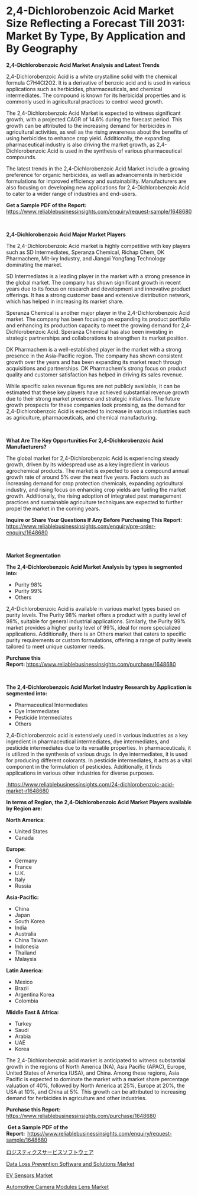 <p><h1>2,4-Dichlorobenzoic Acid Market Size Reflecting a Forecast Till 2031: Market By Type, By Application and By Geography</h1></p><p><strong>2,4-Dichlorobenzoic Acid Market Analysis and Latest Trends</strong></p>
<p><p>2,4-Dichlorobenzoic Acid is a white crystalline solid with the chemical formula C7H4Cl2O2. It is a derivative of benzoic acid and is used in various applications such as herbicides, pharmaceuticals, and chemical intermediates. The compound is known for its herbicidal properties and is commonly used in agricultural practices to control weed growth.</p><p>The 2,4-Dichlorobenzoic Acid Market is expected to witness significant growth, with a projected CAGR of 14.6% during the forecast period. This growth can be attributed to the increasing demand for herbicides in agricultural activities, as well as the rising awareness about the benefits of using herbicides to enhance crop yield. Additionally, the expanding pharmaceutical industry is also driving the market growth, as 2,4-Dichlorobenzoic Acid is used in the synthesis of various pharmaceutical compounds.</p><p>The latest trends in the 2,4-Dichlorobenzoic Acid Market include a growing preference for organic herbicides, as well as advancements in herbicide formulations for improved efficiency and sustainability. Manufacturers are also focusing on developing new applications for 2,4-Dichlorobenzoic Acid to cater to a wider range of industries and end-users.</p></p>
<p><strong>Get a Sample PDF of the Report:&nbsp;</strong> <a href="https://www.reliablebusinessinsights.com/enquiry/request-sample/1648680">https://www.reliablebusinessinsights.com/enquiry/request-sample/1648680</a></p>
<p>&nbsp;</p>
<p><strong>2,4-Dichlorobenzoic Acid Major Market Players</strong></p>
<p><p>The 2,4-Dichlorobenzoic Acid market is highly competitive with key players such as SD Intermediates, Speranza Chemical, Richap Chem, DK Pharmachem, Mit-ivy Industry, and Jiangxi Yongfang Technology dominating the market. </p><p>SD Intermediates is a leading player in the market with a strong presence in the global market. The company has shown significant growth in recent years due to its focus on research and development and innovative product offerings. It has a strong customer base and extensive distribution network, which has helped in increasing its market share.</p><p>Speranza Chemical is another major player in the 2,4-Dichlorobenzoic Acid market. The company has been focusing on expanding its product portfolio and enhancing its production capacity to meet the growing demand for 2,4-Dichlorobenzoic Acid. Speranza Chemical has also been investing in strategic partnerships and collaborations to strengthen its market position.</p><p>DK Pharmachem is a well-established player in the market with a strong presence in the Asia-Pacific region. The company has shown consistent growth over the years and has been expanding its market reach through acquisitions and partnerships. DK Pharmachem's strong focus on product quality and customer satisfaction has helped in driving its sales revenue.</p><p>While specific sales revenue figures are not publicly available, it can be estimated that these key players have achieved substantial revenue growth due to their strong market presence and strategic initiatives. The future growth prospects for these companies look promising, as the demand for 2,4-Dichlorobenzoic Acid is expected to increase in various industries such as agriculture, pharmaceuticals, and chemical manufacturing.</p></p>
<p>&nbsp;</p>
<p><strong>What Are The Key Opportunities For 2,4-Dichlorobenzoic Acid Manufacturers?</strong></p>
<p><p>The global market for 2,4-Dichlorobenzoic Acid is experiencing steady growth, driven by its widespread use as a key ingredient in various agrochemical products. The market is expected to see a compound annual growth rate of around 5% over the next five years. Factors such as increasing demand for crop protection chemicals, expanding agricultural industry, and rising focus on enhancing crop yields are fueling the market growth. Additionally, the rising adoption of integrated pest management practices and sustainable agriculture techniques are expected to further propel the market in the coming years.</p></p>
<p><strong>Inquire or Share Your Questions If Any Before Purchasing This Report:</strong> <a href="https://www.reliablebusinessinsights.com/enquiry/pre-order-enquiry/1648680">https://www.reliablebusinessinsights.com/enquiry/pre-order-enquiry/1648680</a></p>
<p>&nbsp;</p>
<p><strong>Market Segmentation</strong></p>
<p><strong>The 2,4-Dichlorobenzoic Acid Market Analysis by types is segmented into:</strong></p>
<p><ul><li>Purity 98%</li><li>Purity 99%</li><li>Others</li></ul></p>
<p><p>2,4-Dichlorobenzoic Acid is available in various market types based on purity levels. The Purity 98% market offers a product with a purity level of 98%, suitable for general industrial applications. Similarly, the Purity 99% market provides a higher purity level of 99%, ideal for more specialized applications. Additionally, there is an Others market that caters to specific purity requirements or custom formulations, offering a range of purity levels tailored to meet unique customer needs.</p></p>
<p><strong>Purchase this Report:&nbsp;</strong><a href="https://www.reliablebusinessinsights.com/purchase/1648680">https://www.reliablebusinessinsights.com/purchase/1648680</a></p>
<p>&nbsp;</p>
<p><strong>The 2,4-Dichlorobenzoic Acid Market Industry Research by Application is segmented into:</strong></p>
<p><ul><li>Pharmaceutical Intermediates</li><li>Dye Intermediates</li><li>Pesticide Intermediates</li><li>Others</li></ul></p>
<p><p>2,4-Dichlorobenzoic acid is extensively used in various industries as a key ingredient in pharmaceutical intermediates, dye intermediates, and pesticide intermediates due to its versatile properties. In pharmaceuticals, it is utilized in the synthesis of various drugs. In dye intermediates, it is used for producing different colorants. In pesticide intermediates, it acts as a vital component in the formulation of pesticides. Additionally, it finds applications in various other industries for diverse purposes.</p></p>
<p><a href="https://www.reliablebusinessinsights.com/24-dichlorobenzoic-acid-market-r1648680">&nbsp;https://www.reliablebusinessinsights.com/24-dichlorobenzoic-acid-market-r1648680</a></p>
<p><strong>In terms of Region, the 2,4-Dichlorobenzoic Acid Market Players available by Region are:</strong></p>
<p>
    <p> <strong> North America: </strong>
        <ul>
            <li>United States</li>
            <li>Canada</li>
        </ul>
        </p> 
    <p> <strong> Europe: </strong>
        <ul>
            <li>Germany</li>
            <li>France</li>
            <li>U.K.</li>
            <li>Italy</li>
            <li>Russia</li>
        </ul>
        </p> 
    <p> <strong> Asia-Pacific: </strong>
        <ul>
            <li>China</li>
            <li>Japan</li>
            <li>South Korea</li>
            <li>India</li>
            <li>Australia</li>
            <li>China Taiwan</li>
            <li>Indonesia</li>
            <li>Thailand</li>
            <li>Malaysia</li>
        </ul>
        </p> 
    <p> <strong> Latin America: </strong>
        <ul>
            <li>Mexico</li>
            <li>Brazil</li>
            <li>Argentina Korea</li>
            <li>Colombia</li>
        </ul>
        </p> 
    <p> <strong> Middle East & Africa: </strong>
        <ul>
            <li>Turkey</li>
            <li>Saudi</li>
            <li>Arabia</li>
            <li>UAE</li>
            <li>Korea</li>
        </ul>
    </p>
    </p>
<p><p>The 2,4-Dichlorobenzoic acid market is anticipated to witness substantial growth in the regions of North America (NA), Asia Pacific (APAC), Europe, United States of America (USA), and China. Among these regions, Asia Pacific is expected to dominate the market with a market share percentage valuation of 40%, followed by North America at 25%, Europe at 20%, the USA at 10%, and China at 5%. This growth can be attributed to increasing demand for herbicides in agriculture and other industries.</p></p>
<p><strong>Purchase this Report: </strong><a href="https://www.reliablebusinessinsights.com/purchase/1648680">https://www.reliablebusinessinsights.com/purchase/1648680</a></p>
<p>&nbsp;<strong>Get a Sample PDF of the Report:&nbsp;&nbsp;</strong><a href="https://www.reliablebusinessinsights.com/enquiry/request-sample/1648680">https://www.reliablebusinessinsights.com/enquiry/request-sample/1648680</a></p>
<p><strong></strong></p>
<p><p><a href="https://github.com/mohamedbakry57/Market-Research-Report-List-5/blob/main/6495221183126.md">ロジスティクスサービスソフトウェア</a></p><p><a href="https://issuu.com/reportprime-2/docs/data-loss-prevention-software-and-solutions-market">Data Loss Prevention Software and Solutions Market</a></p><p><a href="https://www.linkedin.com/pulse/ev-sensors-market-forecasts-trends-impact-analysis-2024-2031-chdlc?trackingId=GgLPRkAVRQnAt17Ujw0ktA%3D%3D">EV Sensors Market</a></p><p><a href="https://www.linkedin.com/pulse/global-automotive-camera-modules-lens-industry-types-applications-2ezec?trackingId=FzOuTaQAI7Pi%2FhIrMmE4xA%3D%3D">Automotive Camera Modules Lens Market</a></p></p>